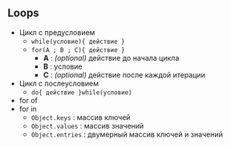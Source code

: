 ## Loops

- Цикл с предусловием
  - `while(условие){ действие }`
  - `for(A ; B ; C){ действие }`
    - **A** : *(optional)* действие до начала цикла
    - **B** : условие
    - **C** : *(optional)* действие после каждой итерации
- Цикл с послеусловием
  - `do{ действие }while(условие)`
- for of
- for in
  - `Object.keys` : массив ключей
  - `Object.values` : массив значений
  - `Object.entries` : двумерный массив ключей и значений
